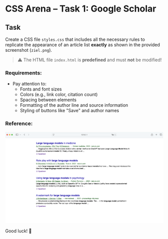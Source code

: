 # CSS Arena – Task 1: Google Scholar

## Task

Create a CSS file `styles.css` that includes all the necessary rules to replicate the appearance of an article list **exactly** as shown in the provided screenshot (`ziel.png`).

> ⚠️ The HTML file `index.html` is **predefined** and must **not** be modified!

### Requirements:

- Pay attention to:
  - Fonts and font sizes
  - Colors (e.g., link color, citation count)
  - Spacing between elements
  - Formatting of the author line and source information
  - Styling of buttons like "Save" and author names

### Reference:

<img src="ziel.png" alt="Target view of the article list" />

Good luck! 💪
